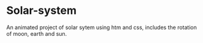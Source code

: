 # Solar-system
An animated project of solar sytem using htm and css, includes the rotation of moon, earth and sun.
